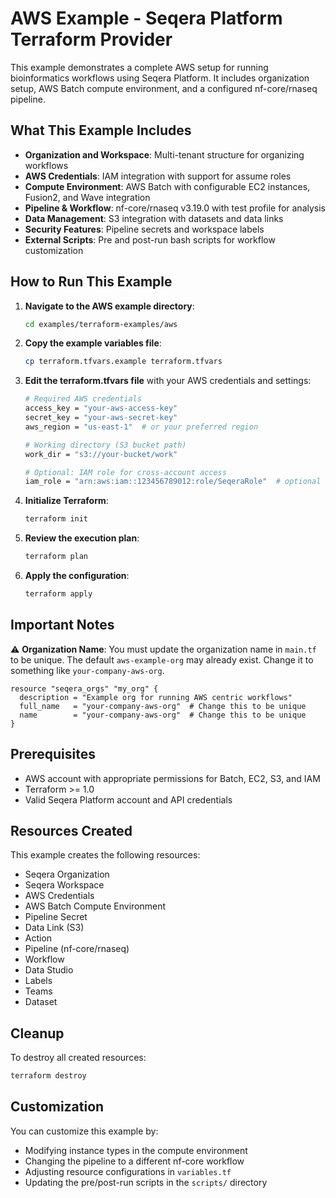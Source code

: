 # AWS Example - Seqera Platform Terraform Provider

This example demonstrates a complete AWS setup for running bioinformatics workflows using Seqera Platform. It includes organization setup, AWS Batch compute environment, and a configured nf-core/rnaseq pipeline. 

## What This Example Includes

- **Organization and Workspace**: Multi-tenant structure for organizing workflows
- **AWS Credentials**: IAM integration with support for assume roles
- **Compute Environment**: AWS Batch with configurable EC2 instances, Fusion2, and Wave integration
- **Pipeline & Workflow**: nf-core/rnaseq v3.19.0 with test profile for analysis
- **Data Management**: S3 integration with datasets and data links
- **Security Features**: Pipeline secrets and workspace labels
- **External Scripts**: Pre and post-run bash scripts for workflow customization

## How to Run This Example

1. **Navigate to the AWS example directory**:
   ```bash
   cd examples/terraform-examples/aws
   ```

2. **Copy the example variables file**:
   ```bash
   cp terraform.tfvars.example terraform.tfvars
   ```

3. **Edit the terraform.tfvars file** with your AWS credentials and settings:
   ```bash
   # Required AWS credentials
   access_key = "your-aws-access-key"
   secret_key = "your-aws-secret-key"
   aws_region = "us-east-1"  # or your preferred region
   
   # Working directory (S3 bucket path)
   work_dir = "s3://your-bucket/work"
   
   # Optional: IAM role for cross-account access
   iam_role = "arn:aws:iam::123456789012:role/SeqeraRole"  # optional
   ```

4. **Initialize Terraform**:
   ```bash
   terraform init
   ```

5. **Review the execution plan**:
   ```bash
   terraform plan
   ```

6. **Apply the configuration**:
   ```bash
   terraform apply
   ```

## Important Notes

⚠️ **Organization Name**: You must update the organization name in `main.tf` to be unique. The default `aws-example-org` may already exist. Change it to something like `your-company-aws-org`.

```hcl
resource "seqera_orgs" "my_org" {
  description = "Example org for running AWS centric workflows"
  full_name   = "your-company-aws-org"  # Change this to be unique
  name        = "your-company-aws-org"  # Change this to be unique
}
```

## Prerequisites

- AWS account with appropriate permissions for Batch, EC2, S3, and IAM
- Terraform >= 1.0
- Valid Seqera Platform account and API credentials

## Resources Created

This example creates the following resources:
- Seqera Organization
- Seqera Workspace  
- AWS Credentials
- AWS Batch Compute Environment
- Pipeline Secret
- Data Link (S3)
- Action
- Pipeline (nf-core/rnaseq)
- Workflow
- Data Studio
- Labels
- Teams
- Dataset

## Cleanup

To destroy all created resources:

```bash
terraform destroy
```

## Customization

You can customize this example by:
- Modifying instance types in the compute environment
- Changing the pipeline to a different nf-core workflow
- Adjusting resource configurations in `variables.tf`
- Updating the pre/post-run scripts in the `scripts/` directory